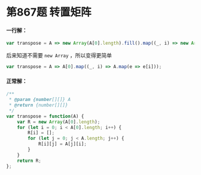 # 第867题 转置矩阵

#### 一行解：

```javascript
var transpose = A => new Array(A[0].length).fill().map((_, i) => new Array(A.length).fill().map((_, j) => A[j][i]));
```

后来知道不需要 `new Array` ，所以变得更简单

```javascript
var transpose = A => A[0].map((_, i) => A.map(e => e[i]));
```



#### 正常解：

```javascript
/**
 * @param {number[][]} A
 * @return {number[][]}
 */
var transpose = function(A) {
    var R = new Array(A[0].length);
    for (let i = 0; i < A[0].length; i++) {
        R[i] = [];
        for (let j = 0; j < A.length; j++) {
            R[i][j] = A[j][i];
        }
    }
    return R;
};
```


